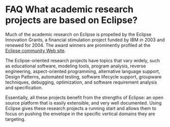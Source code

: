 

FAQ What academic research projects are based on Eclipse?
=========================================================

Much of the academic research on Eclipse is propelled by the Eclipse Innovation Grants, a financial stimulation project funded by IBM in 2003 and renewed for 2004. The award winners are prominently profiled at the  [Eclipse community Web site](https://eclipse.org/community).

The Eclipse-oriented research projects have topics that vary widely, such as educational software, modeling tools, program analysis, reverse engineering, aspect-oriented programming, alternative language support, Design Patterns, automated testing, software lifecycle support, groupware techniques, debugging, optimization, and software requirement analysis and specification.

Essentially, all these projects benefit from the strengths of Eclipse: an open source platform that is easily extensible, and very well documented. Using Eclipse gives these research projects a running start and allows them to focus on pushing the envelope in the specific vertical domains they are targeting.


